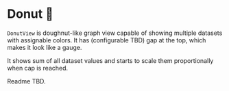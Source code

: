 # Donut 🍩
`DonutView` is doughnut-like graph view capable of showing multiple datasets with assignable colors. It has (configurable TBD) gap at the top, which makes it look like a gauge.

It shows sum of all dataset values and starts to scale them proportionally when cap is reached.

Readme TBD.